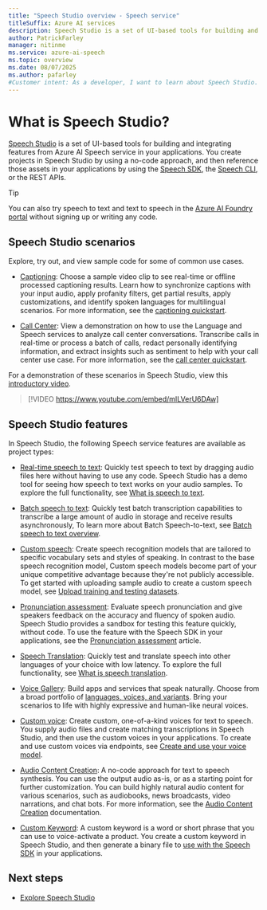 ```yaml
---
title: "Speech Studio overview - Speech service"
titleSuffix: Azure AI services
description: Speech Studio is a set of UI-based tools for building and integrating features from Speech service in your applications.
author: PatrickFarley
manager: nitinme
ms.service: azure-ai-speech
ms.topic: overview
ms.date: 08/07/2025
ms.author: pafarley
#Customer intent: As a developer, I want to learn about Speech Studio.
---
```


# What is Speech Studio?

[Speech Studio](https://aka.ms/speechstudio/) is a set of UI-based tools for building and integrating features from Azure AI Speech service in your applications. You create projects in Speech Studio by using a no-code approach, and then reference those assets in your applications by using the [Speech SDK](speech-sdk.md), the [Speech CLI](spx-overview.md), or the REST APIs.

> [!TIP]
> You can also try speech to text and text to speech in the [Azure AI Foundry portal](https://ai.azure.com/?cid=learnDocs) without signing up or writing any code.

## Speech Studio scenarios

Explore, try out, and view sample code for some of common use cases.

* [Captioning](https://aka.ms/speechstudio/captioning): Choose a sample video clip to see real-time or offline processed captioning results. Learn how to synchronize captions with your input audio, apply profanity filters, get partial results, apply customizations, and identify spoken languages for multilingual scenarios. For more information, see the [captioning quickstart](captioning-quickstart.md).

* [Call Center](https://aka.ms/speechstudio/callcenter): View a demonstration on how to use the Language and Speech services to analyze call center conversations. Transcribe calls in real-time or process a batch of calls, redact personally identifying information, and extract insights such as sentiment to help with your call center use case. For more information, see the [call center quickstart](call-center-quickstart.md).

For a demonstration of these scenarios in Speech Studio, view this [introductory video](https://youtu.be/mILVerU6DAw).
> [!VIDEO https://www.youtube.com/embed/mILVerU6DAw]

## Speech Studio features

In Speech Studio, the following Speech service features are available as project types:

* [Real-time speech to text](https://aka.ms/speechstudio/speechtotexttool): Quickly test speech to text by dragging audio files here without having to use any code. Speech Studio has a demo tool for seeing how speech to text works on your audio samples. To explore the full functionality, see [What is speech to text](speech-to-text.md).

* [Batch speech to text](https://aka.ms/speechstudio/batchspeechtotext): Quickly test batch transcription capabilities to transcribe a large amount of audio in storage and receive results asynchronously, To learn more about Batch Speech-to-text, see [Batch speech to text overview](batch-transcription.md).

* [Custom speech](https://aka.ms/speechstudio/customspeech): Create speech recognition models that are tailored to specific vocabulary sets and styles of speaking. In contrast to the base speech recognition model, Custom speech models become part of your unique competitive advantage because they're not publicly accessible. To get started with uploading sample audio to create a custom speech model, see [Upload training and testing datasets](how-to-custom-speech-upload-data.md).

* [Pronunciation assessment](https://aka.ms/speechstudio/pronunciationassessment): Evaluate speech pronunciation and give speakers feedback on the accuracy and fluency of spoken audio. Speech Studio provides a sandbox for testing this feature quickly, without code. To use the feature with the Speech SDK in your applications, see the [Pronunciation assessment](how-to-pronunciation-assessment.md) article.

* [Speech Translation](https://aka.ms/speechstudio/speechtranslation): Quickly test and translate speech into other languages of your choice with low latency. To explore the full functionality, see [What is speech translation](speech-translation.md).

* [Voice Gallery](https://aka.ms/speechstudio/voicegallery): Build apps and services that speak naturally. Choose from a broad portfolio of [languages, voices, and variants](language-support.md?tabs=tts). Bring your scenarios to life with highly expressive and human-like neural voices.

* [Custom voice](https://aka.ms/speechstudio/customvoice): Create custom, one-of-a-kind voices for text to speech. You supply audio files and create matching transcriptions in Speech Studio, and then use the custom voices in your applications. To create and use custom voices via endpoints, see [Create and use your voice model](professional-voice-train-voice.md). 

* [Audio Content Creation](https://aka.ms/speechstudio/audiocontentcreation): A no-code approach for text to speech synthesis. You can use the output audio as-is, or as a starting point for further customization. You can build highly natural audio content for various scenarios, such as audiobooks, news broadcasts, video narrations, and chat bots. For more information, see the [Audio Content Creation](how-to-audio-content-creation.md) documentation.

* [Custom Keyword](https://aka.ms/speechstudio/customkeyword): A custom keyword is a word or short phrase that you can use to voice-activate a product. You create a custom keyword in Speech Studio, and then generate a binary file to [use with the Speech SDK](custom-keyword-basics.md) in your applications.

## Next steps

* [Explore Speech Studio](https://speech.microsoft.com)
